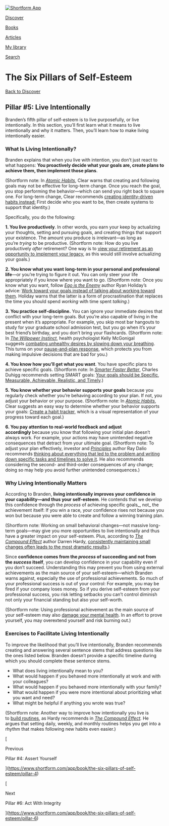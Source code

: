 [![Shortform App](https://www.shortform.com/img/logo.36a2399e.svg)](https://www.shortform.com/app)

[Discover](https://www.shortform.com/app)

[Books](https://www.shortform.com/app/books)

[Articles](https://www.shortform.com/app/articles)

[My library](https://www.shortform.com/app/library)

[Search](https://www.shortform.com/app/search)

# The Six Pillars of Self-Esteem

[Back to Discover](https://www.shortform.com/app)

## Pillar #5: Live Intentionally

Branden’s fifth pillar of self-esteem is to live purposefully, or live intentionally. In this section, you’ll first learn what it means to live intentionally and why it matters. Then, you’ll learn how to make living intentionally easier.

### What Is Living Intentionally?

Branden explains that when you live with intention, you don’t just react to what happens: **You proactively decide what your goals are, create plans to achieve them, then implement those plans**.

(Shortform note: In _[Atomic Habits](https://shortform.com/app/book/atomic-habits)_, Clear warns that creating and following goals may not be effective for long-term change. Once you reach the goal, you stop performing the behavior—which can send you right back to square one. For long-term change, Clear recommends [creating identity-driven habits instead:](https://shortform.com/app/book/atomic-habits#how-to-change-your-habits-start-with-your-identity) First decide who you want to be, then create systems to support that identity.)

Specifically, you do the following:

**1. You live productively**. In other words, you earn your keep by actualizing your thoughts, setting and pursuing goals, and creating things that support your existence. The amount you produce is irrelevant—as long as you’re _trying_ to be productive. (Shortform note: How do you live productively _after_ retirement? One way is to [view your retirement as an opportunity to implement your legacy](https://www.psychologytoday.com/us/blog/the-right-side-40/202106/how-get-rid-retirement-dread#:~:text=purpose%20or%20passion%20that%20drives%20you,helpful%20for%20preparing%20for%20retirement), as this would still involve actualizing your goals.)

**2. You know what you want** **long-term in your personal and professional life**—or you’re trying to figure it out. You can only steer your life appropriately if you know where you want to go. (Shortform note: Once you know what you want, follow _[Ego is the Enemy](https://shortform.com/app/book/ego-is-the-enemy/)_ author Ryan Holiday’s advice: [Work toward your goals instead of talking about working toward them](https://shortform.com/app/book/ego-is-the-enemy/part-1a#self-promoting-talk-wastes-valuable-time). Holiday warns that the latter is a form of procrastination that replaces the time you should spend _working_ with time spent _talking._)

**3. You practice self-discipline.** You can ignore your immediate desires that conflict with your long-term goals. But you’re also capable of living in the present when it’s appropriate. For example, you skip most bar hangouts to study for your graduate school admission test, but you go when it’s your best friend’s birthday, and you don’t bring your flashcards. (Shortform note: In _[The Willpower Instinct](https://shortform.com/app/book/the-willpower-instinct/)_, health psychologist Kelly McGonigal suggests [combating unhealthy desires by slowing down your breathing](https://shortform.com/app/book/the-willpower-instinct/chapter-2#willpower-hack-slow-your-breathing). This turns on your [pause-and-plan response](https://shortform.com/app/book/the-willpower-instinct/chapter-2#pause-and-plan-response), which protects you from making impulsive decisions that are bad for you.)

**4. You know how you’ll get what you want**. You have specific plans to achieve specific goals. (Shortform note: In _[Smarter Faster Better](https://shortform.com/app/book/smarter-faster-better/)_, Charles Duhigg recommends setting SMART goals: [Your goals should be Specific, Measurable, Achievable, Realistic, and Timely](https://shortform.com/app/book/smarter-faster-better/chapter-3#smart-goals).)

**5. You know whether your behavior supports your goals** because you regularly check whether you’re behaving according to your plan. If not, you adjust your behavior or your purpose. (Shortform note: In _[Atomic Habits](https://shortform.com/app/book/atomic-habits)_, Clear suggests an easy way to determine whether your behavior supports your goals: [Create a habit tracker,](https://shortform.com/app/book/atomic-habits#key-4-reward-make-it-fulfilling) which is a visual representation of your progress toward each goal.)

**6. You pay attention to real-world feedback and adjust accordingly** because you know that following your initial plan doesn’t always work. For example, your actions may have unintended negative consequences that detract from your ultimate goal. (Shortform note: To adjust your plan effectively, investor and _[Principles](https://shortform.com/app/book/principles-life-and-work/)_ author Ray Dalio recommends [thinking about everything that led to the problem and writing down specific tasks and timelines to solve it](https://shortform.com/app/book/principles-life-and-work/part-3#make-a-plan). He also recommends considering the second- and third-order consequences of any change; doing so may help you avoid further unintended consequences.)

### Why Living Intentionally Matters

According to Branden, **living intentionally improves your confidence in your capability—and thus your self-esteem**. He contends that we develop this confidence through the _process_ of achieving specific goals_, not_ the achievement itself: If you win a race, your confidence rises not because you won but because you were able to create and follow a winning training plan.

(Shortform note: Working on small behavioral changes—not massive long-term goals—may give you more opportunities to live intentionally and thus have a greater impact on your self-esteem. Plus, according to _[The Compound Effect](https://shortform.com/app/book/the-compound-effect)_ author Darren Hardy, [consistently maintaining small changes often leads to the most dramatic results](https://shortform.com/app/book/the-compound-effect#the-premise-of-the-compound-effect).)

Since **confidence comes from the _process_ of succeeding and not from the _success_ itself**, you can develop confidence in your capability even if you don’t succeed. Understanding this may prevent you from using external achievements as the main source of your self-esteem—which Branden warns against, especially the use of professional achievements. So much of your professional success is out of your control: For example, you may be fired if your company loses money. So if you derive self-esteem from your professional success, you risk letting setbacks you can’t control diminish not only your financial standing but also your self-worth.

(Shortform note: Using professional achievement as the main source of your self-esteem may also [damage your mental health](https://uk.finance.yahoo.com/news/why-separating-our-self-worth-from-our-work-can-help-our-health-and-careers-060055186.html?guccounter=1&guce_referrer=aHR0cHM6Ly93d3cuZ29vZ2xlLmNvbS8&guce_referrer_sig=AQAAACQaayfHjaXQzjKkxaTigdveCK4ASnvi82A3-qMEXDl9Mi7NDAvrlKW9BmUFlFfnczmI4QRYGHuWHBFuEoG_TKxw2UUrdW94wrg5P9BEUO5NXj-u4juqrTtJhjtxLuBaS3sqom3pZi8sJTlgQ2Dv4caXF3pbZqYDYp3ojDkY_WxV). In an effort to prove yourself, you may overextend yourself and risk burning out.)

### Exercises to Facilitate Living Intentionally

To improve the likelihood that you’ll live intentionally, Branden recommends creating and answering several sentence stems that address questions like the ones listed below. Branden doesn’t provide a specific timeline during which you should complete these sentence stems.

- What does living intentionally mean to you?
- What would happen if you behaved more intentionally at work and with your colleagues?
- What would happen if you behaved more intentionally with your family?
- What would happen if you were more intentional about prioritizing what you want and need?
- What might be helpful if anything you wrote was true?

(Shortform note: Another way to improve how intentionally you live is to [build routines](https://shortform.com/app/book/the-compound-effect#chapter-4-finding-momentum), as Hardy recommends in _[The Compound Effect](https://shortform.com/app/book/the-compound-effect)._ He argues that setting daily, weekly, and monthly routines helps you get into a rhythm that makes following new habits even easier.)

[

Previous

Pillar #4: Assert Yourself

](https://www.shortform.com/app/book/the-six-pillars-of-self-esteem/pillar-4)

[

Next

Pillar #6: Act With Integrity

](https://www.shortform.com/app/book/the-six-pillars-of-self-esteem/pillar-6)